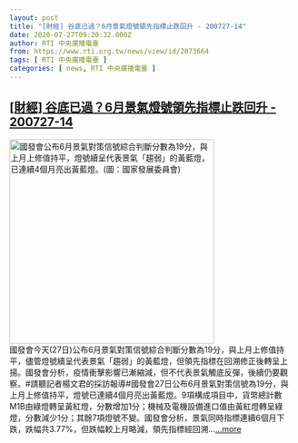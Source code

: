 ```yaml
---
layout: post
title: "[財經] 谷底已過？6月景氣燈號領先指標止跌回升 - 200727-14"
date: 2020-07-27T09:20:32.000Z
author: RTI 中央廣播電臺
from: https://www.rti.org.tw/news/view/id/2073664
tags: [ RTI 中央廣播電臺 ]
categories: [ news, RTI 中央廣播電臺 ]
---
```

<!--1595841632000-->
[[財經] 谷底已過？6月景氣燈號領先指標止跌回升 - 200727-14](https://www.rti.org.tw/news/view/id/2073664)
------

<div>
<img src="https://static.rti.org.tw/assets/thumbnails/2020/07/27/1834e23ffb384ceaab419326d14aeeb0.png" width="360" alt="國發會公布6月景氣對策信號綜合判斷分數為19分，與上月上修值持平，燈號續呈代表景氣「趨弱」的黃藍燈，已連續4個月亮出黃藍燈。(圖：國家發展委員會)" title="國發會公布6月景氣對策信號綜合判斷分數為19分，與上月上修值持平，燈號續呈代表景氣「趨弱」的黃藍燈，已連續4個月亮出黃藍燈。(圖：國家發展委員會)"><br>國發會今天(27日)公布6月景氣對策信號綜合判斷分數為19分，與上月上修值持平，儘管燈號續呈代表景氣「趨弱」的黃藍燈，但領先指標在回溯修正後轉呈上揚。國發會分析，疫情衝擊影響已漸縮減，但不代表景氣觸底反彈，後續仍要觀察。#請聽記者楊文君的採訪報導#國發會27日公布6月景氣對策信號為19分，與上月上修值持平，燈號已連續4個月亮出黃藍燈。9項構成項目中，貨幣總計數M1B由綠燈轉呈黃紅燈，分數增加1分；機械及電機設備進口值由黃紅燈轉呈綠燈，分數減少1分；其餘7項燈號不變。國發會分析，景氣同時指標連續6個月下跌，跌幅共3.77%，但跌幅較上月略減，領先指標經回溯...<a target="_blank" href="https://www.rti.org.tw/news/view/id/2073664">...more</a>
</div>
